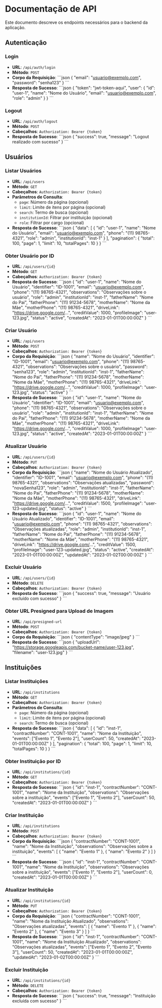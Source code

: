 # Documentação de API

Este documento descreve os endpoints necessários para o backend da aplicação.

## Autenticação

### Login

- **URL**: `/api/auth/login`
- **Método**: `POST`
- **Corpo da Requisição**:
  \`\`\`json
  {
    "email": "usuario@exemplo.com",
    "password": "senha123"
  }
  \`\`\`
- **Resposta de Sucesso**:
  \`\`\`json
  {
    "token": "jwt-token-aqui",
    "user": {
      "id": "user-1",
      "name": "Nome do Usuário",
      "email": "usuario@exemplo.com",
      "role": "admin"
    }
  }
  \`\`\`

### Logout

- **URL**: `/api/auth/logout`
- **Método**: `POST`
- **Cabeçalhos**: `Authorization: Bearer {token}`
- **Resposta de Sucesso**:
  \`\`\`json
  {
    "success": true,
    "message": "Logout realizado com sucesso"
  }
  \`\`\`

## Usuários

### Listar Usuários

- **URL**: `/api/users`
- **Método**: `GET`
- **Cabeçalhos**: `Authorization: Bearer {token}`
- **Parâmetros de Consulta**:
  - `page`: Número da página (opcional)
  - `limit`: Limite de itens por página (opcional)
  - `search`: Termo de busca (opcional)
  - `institutionId`: Filtrar por instituição (opcional)
  - `role`: Filtrar por cargo (opcional)
- **Resposta de Sucesso**:
  \`\`\`json
  {
    "data": [
      {
        "id": "user-1",
        "name": "Nome do Usuário",
        "email": "usuario@exemplo.com",
        "phone": "(11) 98765-4321",
        "role": "admin",
        "institutionId": "inst-1"
      }
    ],
    "pagination": {
      "total": 100,
      "page": 1,
      "limit": 10,
      "totalPages": 10
    }
  }
  \`\`\`

### Obter Usuário por ID

- **URL**: `/api/users/{id}`
- **Método**: `GET`
- **Cabeçalhos**: `Authorization: Bearer {token}`
- **Resposta de Sucesso**:
  \`\`\`json
  {
    "id": "user-1",
    "name": "Nome do Usuário",
    "identifier": "ID-1001",
    "email": "usuario@exemplo.com",
    "phone": "(11) 98765-4321",
    "observations": "Observações sobre o usuário",
    "role": "admin",
    "institutionId": "inst-1",
    "fatherName": "Nome do Pai",
    "fatherPhone": "(11) 91234-5678",
    "motherName": "Nome da Mãe",
    "motherPhone": "(11) 98765-4321",
    "driveLink": "https://drive.google.com/...",
    "creditValue": 1000,
    "profileImage": "user-123.jpg",
    "status": "active",
    "createdAt": "2023-01-01T00:00:00Z"
  }
  \`\`\`

### Criar Usuário

- **URL**: `/api/users`
- **Método**: `POST`
- **Cabeçalhos**: `Authorization: Bearer {token}`
- **Corpo da Requisição**:
  \`\`\`json
  {
    "name": "Nome do Usuário",
    "identifier": "ID-1001",
    "email": "usuario@exemplo.com",
    "phone": "(11) 98765-4321",
    "observations": "Observações sobre o usuário",
    "password": "senha123",
    "role": "admin",
    "institutionId": "inst-1",
    "fatherName": "Nome do Pai",
    "fatherPhone": "(11) 91234-5678",
    "motherName": "Nome da Mãe",
    "motherPhone": "(11) 98765-4321",
    "driveLink": "https://drive.google.com/...",
    "creditValue": 1000,
    "profileImage": "user-123.jpg",
    "status": "active"
  }
  \`\`\`
- **Resposta de Sucesso**:
  \`\`\`json
  {
    "id": "user-1",
    "name": "Nome do Usuário",
    "identifier": "ID-1001",
    "email": "usuario@exemplo.com",
    "phone": "(11) 98765-4321",
    "observations": "Observações sobre o usuário",
    "role": "admin",
    "institutionId": "inst-1",
    "fatherName": "Nome do Pai",
    "fatherPhone": "(11) 91234-5678",
    "motherName": "Nome da Mãe",
    "motherPhone": "(11) 98765-4321",
    "driveLink": "https://drive.google.com/...",
    "creditValue": 1000,
    "profileImage": "user-123.jpg",
    "status": "active",
    "createdAt": "2023-01-01T00:00:00Z"
  }
  \`\`\`

### Atualizar Usuário

- **URL**: `/api/users/{id}`
- **Método**: `PUT`
- **Cabeçalhos**: `Authorization: Bearer {token}`
- **Corpo da Requisição**:
  \`\`\`json
  {
    "name": "Nome do Usuário Atualizado",
    "identifier": "ID-1001",
    "email": "usuario@exemplo.com",
    "phone": "(11) 98765-4321",
    "observations": "Observações atualizadas",
    "password": "novaSenha123",
    "role": "admin",
    "institutionId": "inst-1",
    "fatherName": "Nome do Pai",
    "fatherPhone": "(11) 91234-5678",
    "motherName": "Nome da Mãe",
    "motherPhone": "(11) 98765-4321",
    "driveLink": "https://drive.google.com/...",
    "creditValue": 1500,
    "profileImage": "user-123-updated.jpg",
    "status": "active"
  }
  \`\`\`
- **Resposta de Sucesso**:
  \`\`\`json
  {
    "id": "user-1",
    "name": "Nome do Usuário Atualizado",
    "identifier": "ID-1001",
    "email": "usuario@exemplo.com",
    "phone": "(11) 98765-4321",
    "observations": "Observações atualizadas",
    "role": "admin",
    "institutionId": "inst-1",
    "fatherName": "Nome do Pai",
    "fatherPhone": "(11) 91234-5678",
    "motherName": "Nome da Mãe",
    "motherPhone": "(11) 98765-4321",
    "driveLink": "https://drive.google.com/...",
    "creditValue": 1500,
    "profileImage": "user-123-updated.jpg",
    "status": "active",
    "createdAt": "2023-01-01T00:00:00Z",
    "updatedAt": "2023-01-02T00:00:00Z"
  }
  \`\`\`

### Excluir Usuário

- **URL**: `/api/users/{id}`
- **Método**: `DELETE`
- **Cabeçalhos**: `Authorization: Bearer {token}`
- **Resposta de Sucesso**:
  \`\`\`json
  {
    "success": true,
    "message": "Usuário excluído com sucesso"
  }
  \`\`\`

### Obter URL Presigned para Upload de Imagem

- **URL**: `/api/presigned-url`
- **Método**: `POST`
- **Cabeçalhos**: `Authorization: Bearer {token}`
- **Corpo da Requisição**:
  \`\`\`json
  {
    "contentType": "image/jpeg"
  }
  \`\`\`
- **Resposta de Sucesso**:
  \`\`\`json
  {
    "uploadUrl": "https://storage.googleapis.com/bucket-name/user-123.jpg",
    "filename": "user-123.jpg"
  }
  \`\`\`

## Instituições

### Listar Instituições

- **URL**: `/api/institutions`
- **Método**: `GET`
- **Cabeçalhos**: `Authorization: Bearer {token}`
- **Parâmetros de Consulta**:
  - `page`: Número da página (opcional)
  - `limit`: Limite de itens por página (opcional)
  - `search`: Termo de busca (opcional)
- **Resposta de Sucesso**:
  \`\`\`json
  {
    "data": [
      {
        "id": "inst-1",
        "contractNumber": "CONT-1001",
        "name": "Nome da Instituição",
        "events": ["Evento 1", "Evento 2"],
        "userCount": 50,
        "createdAt": "2023-01-01T00:00:00Z"
      }
    ],
    "pagination": {
      "total": 100,
      "page": 1,
      "limit": 10,
      "totalPages": 10
    }
  }
  \`\`\`

### Obter Instituição por ID

- **URL**: `/api/institutions/{id}`
- **Método**: `GET`
- **Cabeçalhos**: `Authorization: Bearer {token}`
- **Resposta de Sucesso**:
  \`\`\`json
  {
    "id": "inst-1",
    "contractNumber": "CONT-1001",
    "name": "Nome da Instituição",
    "observations": "Observações sobre a instituição",
    "events": ["Evento 1", "Evento 2"],
    "userCount": 50,
    "createdAt": "2023-01-01T00:00:00Z"
  }
  \`\`\`

### Criar Instituição

- **URL**: `/api/institutions`
- **Método**: `POST`
- **Cabeçalhos**: `Authorization: Bearer {token}`
- **Corpo da Requisição**:
  \`\`\`json
  {
    "contractNumber": "CONT-1001",
    "name": "Nome da Instituição",
    "observations": "Observações sobre a instituição",
    "events": [
      { "name": "Evento 1" },
      { "name": "Evento 2" }
    ]
  }
  \`\`\`
- **Resposta de Sucesso**:
  \`\`\`json
  {
    "id": "inst-1",
    "contractNumber": "CONT-1001",
    "name": "Nome da Instituição",
    "observations": "Observações sobre a instituição",
    "events": ["Evento 1", "Evento 2"],
    "userCount": 0,
    "createdAt": "2023-01-01T00:00:00Z"
  }
  \`\`\`

### Atualizar Instituição

- **URL**: `/api/institutions/{id}`
- **Método**: `PUT`
- **Cabeçalhos**: `Authorization: Bearer {token}`
- **Corpo da Requisição**:
  \`\`\`json
  {
    "contractNumber": "CONT-1001",
    "name": "Nome da Instituição Atualizado",
    "observations": "Observações atualizadas",
    "events": [
      { "name": "Evento 1" },
      { "name": "Evento 2" },
      { "name": "Evento 3" }
    ]
  }
  \`\`\`
- **Resposta de Sucesso**:
  \`\`\`json
  {
    "id": "inst-1",
    "contractNumber": "CONT-1001",
    "name": "Nome da Instituição Atualizado",
    "observations": "Observações atualizadas",
    "events": ["Evento 1", "Evento 2", "Evento 3"],
    "userCount": 50,
    "createdAt": "2023-01-01T00:00:00Z",
    "updatedAt": "2023-01-02T00:00:00Z"
  }
  \`\`\`

### Excluir Instituição

- **URL**: `/api/institutions/{id}`
- **Método**: `DELETE`
- **Cabeçalhos**: `Authorization: Bearer {token}`
- **Resposta de Sucesso**:
  \`\`\`json
  {
    "success": true,
    "message": "Instituição excluída com sucesso"
  }
  \`\`\`
